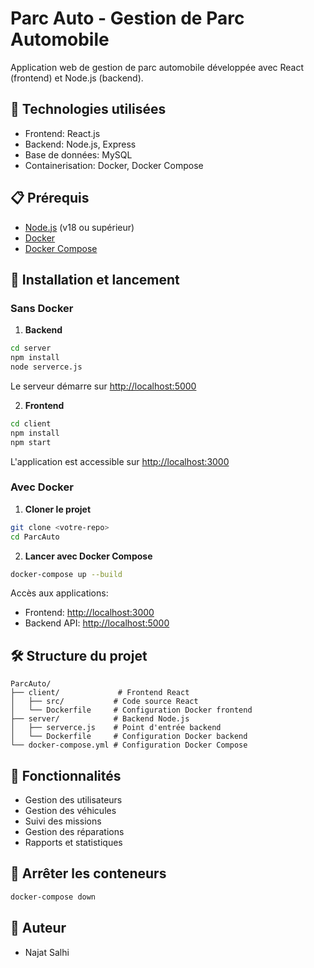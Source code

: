 # Parc Auto - Gestion de Parc Automobile

Application web de gestion de parc automobile développée avec React (frontend) et Node.js (backend).

## 🚀 Technologies utilisées

- Frontend: React.js
- Backend: Node.js, Express
- Base de données: MySQL
- Containerisation: Docker, Docker Compose

## 📋 Prérequis

- [Node.js](https://nodejs.org/) (v18 ou supérieur)
- [Docker](https://www.docker.com/products/docker-desktop)
- [Docker Compose](https://docs.docker.com/compose/install/)

## 🔧 Installation et lancement

### Sans Docker

1. **Backend**
```bash
cd server
npm install
node serverce.js
```
Le serveur démarre sur [http://localhost:5000](http://localhost:5000)

2. **Frontend**
```bash
cd client
npm install
npm start
```
L'application est accessible sur [http://localhost:3000](http://localhost:3000)

### Avec Docker

1. **Cloner le projet**
```bash
git clone <votre-repo>
cd ParcAuto
```

2. **Lancer avec Docker Compose**
```bash
docker-compose up --build
```

Accès aux applications:
- Frontend: [http://localhost:3000](http://localhost:3000)
- Backend API: [http://localhost:5000](http://localhost:5000)

## 🛠️ Structure du projet

```
ParcAuto/
├── client/             # Frontend React
│   ├── src/           # Code source React
│   └── Dockerfile     # Configuration Docker frontend
├── server/            # Backend Node.js
│   ├── serverce.js    # Point d'entrée backend
│   └── Dockerfile     # Configuration Docker backend
└── docker-compose.yml # Configuration Docker Compose
```

## 📝 Fonctionnalités

- Gestion des utilisateurs
- Gestion des véhicules
- Suivi des missions
- Gestion des réparations
- Rapports et statistiques

## 🚫 Arrêter les conteneurs

```bash
docker-compose down
```

## 👥 Auteur

- Najat Salhi
